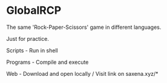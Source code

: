 # GlobalRCP

The same 'Rock-Paper-Scissors' game in different languages.

Just for practice.

Scripts - Run in shell


Programs - Compile and execute


Web - Download and open locally / Visit link on saxena.xyz/*

